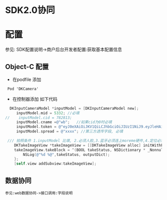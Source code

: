 # SDK2.0协同

# 配置

参见: SDK配置说明->商户后台开发者配置:获取基本配置信息



## Object-C 配置

- 在podfile 添加

```objective-c
 Pod 'DKCamera'
```

- 在控制器添加 如下代码

```objective-c
  DKInputCameraModel *inputModel = [DKInputCameraModel new];
     inputModel.mid = 5332;	//必填
//    inputModel.cid = 782813;
     inputModel.cname =@"wb";	//如果cid为0时必填
     inputModel.token = @"eyJ0eXAiOiJKV1QiLCJhbGciOiJIUzI1NiJ9.eyJleHAiOjE2MDI2MjUwNDYsImp0aSI6IjUzMzIifQ.AOZyz1t62F-5LQBgeRQc6lEsML9QsizpXtssuEby1JA"; //必填
     inputModel.spread = @"xxxx"; //第三方透传字段, 必填
   
 /// 拍照条件 1.inputModel 比填, 2.必须人脸,3.蓝牙必须连上moreme硬件,4.定位必须打开
    DKTakeImageView *takeImageView = [[DKTakeImageView alloc] initWithFrame:self.view.bounds InputModel:inputModel];
    takeImageView.takeBlock = ^(BOOL takeStatus, NSDictionary * _Nonnull outputDict) {
        NSLog(@"%d %@",takeStatus, outputDict);
    };
    [self.view addSubview:takeImageView];
```

  



## 数据协同

```
参见:web数据协同->接口调用:字段说明
```

